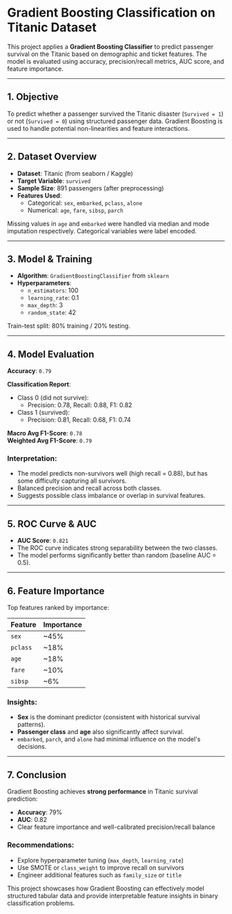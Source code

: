 # Gradient Boosting Classification on Titanic Dataset

This project applies a **Gradient Boosting Classifier** to predict passenger survival on the Titanic based on demographic and ticket features. The model is evaluated using accuracy, precision/recall metrics, AUC score, and feature importance.

---

## 1. Objective

To predict whether a passenger survived the Titanic disaster (`Survived = 1`) or not (`Survived = 0`) using structured passenger data. Gradient Boosting is used to handle potential non-linearities and feature interactions.

---

## 2. Dataset Overview

- **Dataset**: Titanic (from seaborn / Kaggle)
- **Target Variable**: `survived`
- **Sample Size**: 891 passengers (after preprocessing)
- **Features Used**:
  - Categorical: `sex`, `embarked`, `pclass`, `alone`
  - Numerical: `age`, `fare`, `sibsp`, `parch`

Missing values in `age` and `embarked` were handled via median and mode imputation respectively. Categorical variables were label encoded.

---

## 3. Model & Training

- **Algorithm**: `GradientBoostingClassifier` from `sklearn`
- **Hyperparameters**:
  - `n_estimators`: 100
  - `learning_rate`: 0.1
  - `max_depth`: 3
  - `random_state`: 42

Train-test split: 80% training / 20% testing.

---

## 4. Model Evaluation

**Accuracy**: `0.79`  

**Classification Report**:
- Class 0 (did not survive):  
  - Precision: 0.78, Recall: 0.88, F1: 0.82
- Class 1 (survived):  
  - Precision: 0.81, Recall: 0.68, F1: 0.74

**Macro Avg F1-Score**: `0.78`  
**Weighted Avg F1-Score**: `0.79`

### Interpretation:
- The model predicts non-survivors well (high recall = 0.88), but has some difficulty capturing all survivors.
- Balanced precision and recall across both classes.
- Suggests possible class imbalance or overlap in survival features.

---

## 5. ROC Curve & AUC

- **AUC Score**: `0.821`
- The ROC curve indicates strong separability between the two classes.
- The model performs significantly better than random (baseline AUC = 0.5).

---

## 6. Feature Importance

Top features ranked by importance:

| Feature    | Importance |
|------------|-------------|
| `sex`      | ~45%        |
| `pclass`   | ~18%        |
| `age`      | ~18%        |
| `fare`     | ~10%        |
| `sibsp`    | ~6%         |

### Insights:
- **Sex** is the dominant predictor (consistent with historical survival patterns).
- **Passenger class** and **age** also significantly affect survival.
- `embarked`, `parch`, and `alone` had minimal influence on the model's decisions.

---

## 7. Conclusion

Gradient Boosting achieves **strong performance** in Titanic survival prediction:

- **Accuracy**: 79%
- **AUC**: 0.82
- Clear feature importance and well-calibrated precision/recall balance

### Recommendations:
- Explore hyperparameter tuning (`max_depth`, `learning_rate`)
- Use SMOTE or `class_weight` to improve recall on survivors
- Engineer additional features such as `family_size` or `title`

This project showcases how Gradient Boosting can effectively model structured tabular data and provide interpretable feature insights in binary classification problems.

